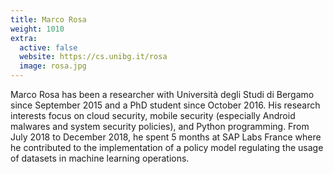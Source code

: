 ```yaml
---
title: Marco Rosa
weight: 1010
extra:
  active: false
  website: https://cs.unibg.it/rosa
  image: rosa.jpg
---
```


Marco Rosa has been a researcher with Università degli Studi di Bergamo since
September 2015 and a PhD student since October 2016. His research interests
focus on cloud security, mobile security (especially Android malwares and system
security policies), and Python programming. From July 2018 to December 2018, he
spent 5 months at SAP Labs France where he contributed to the implementation of
a policy model regulating the usage of datasets in machine learning operations.